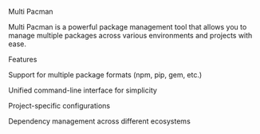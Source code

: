 Multi Pacman

Multi Pacman is a powerful package management tool that allows you to manage multiple packages across various environments and projects with ease.

Features

Support for multiple package formats (npm, pip, gem, etc.)

Unified command-line interface for simplicity

Project-specific configurations

Dependency management across different ecosystems
